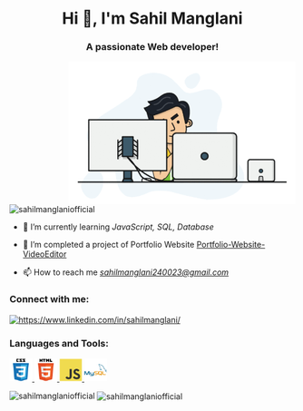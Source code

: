 <h1 align="center">Hi 👋, I'm Sahil Manglani</h1>
<h3 align="center">A passionate Web developer!</h3>

<img align="right" alt="coding" width="400" src="https://raw.githubusercontent.com/tarunrajput/tarunrajput/main/profile.gif">

<p align="left"> <img src="https://komarev.com/ghpvc/?username=sahilmanglaniofficial&label=Profile%20views&color=0e75b6&style=flat" alt="sahilmanglaniofficial" /> </p>

- 🌱 I’m currently learning *JavaScript, SQL, Database*

- 👯 I’m completed a project of Portfolio Website [Portfolio-Website-VideoEditor]([https://github.com/sahilmanglaniofficial/My_first_project](https://github.com/sahilmanglaniofficial/Portfolio-Website-VideoEditor))

- 📫 How to reach me *sahilmanglani240023@gmail.com*

<h3 align="left">Connect with me:</h3>
<p align="left">
<a href="[https://linkedin.com/in/https://www.linkedin.com/in/sahilmanglani/](https://www.linkedin.com/in/sahil-manglani-355563375/)" target="blank"><img align="center" src="https://raw.githubusercontent.com/rahuldkjain/github-profile-readme-generator/master/src/images/icons/Social/linked-in-alt.svg" alt="https://www.linkedin.com/in/sahilmanglani/" height="30" width="40" /></a>
</p>

<h3 align="left">Languages and Tools:</h3>
<p align="left"> <a href="https://www.w3schools.com/css/" target="_blank" rel="noreferrer"> <img src="https://raw.githubusercontent.com/devicons/devicon/master/icons/css3/css3-original-wordmark.svg" alt="css3" width="40" height="40"/> </a> <a href="https://www.w3.org/html/" target="_blank" rel="noreferrer"> <img src="https://raw.githubusercontent.com/devicons/devicon/master/icons/html5/html5-original-wordmark.svg" alt="html5" width="40" height="40"/> </a> <a href="https://developer.mozilla.org/en-US/docs/Web/JavaScript" target="_blank" rel="noreferrer"> <img src="https://raw.githubusercontent.com/devicons/devicon/master/icons/javascript/javascript-original.svg" alt="javascript" width="40" height="40"/> </a> <a href="https://www.mysql.com/" target="_blank" rel="noreferrer"> <img src="https://raw.githubusercontent.com/devicons/devicon/master/icons/mysql/mysql-original-wordmark.svg" alt="mysql" width="40" height="40"/> </a> </p>

<p><img align="left" src="https://github-readme-stats.vercel.app/api/top-langs?username=sahilmanglaniofficial&show_icons=true&locale=en&layout=compact" alt="sahilmanglaniofficial" /></p>

<p>&nbsp;<img align="center" src="https://github-readme-stats.vercel.app/api?username=sahilmanglaniofficial&show_icons=true&locale=en" alt="sahilmanglaniofficial" /></p>
